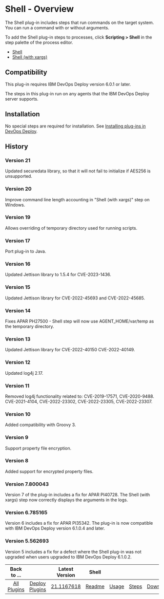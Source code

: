 
# Shell - Overview

The Shell plug-in includes steps that run commands on the target system. You can run a command with or without arguments.

To add the Shell plug-in steps to processes, click **Scripting > Shell** in the step palette of the process editor.

* [Shell](steps#shell)
* [Shell (with xargs)](steps#shell_(with_xargs))

## Compatibility

This plug-in requires IBM DevOps Deploy version 6.0.1 or later.

The steps in this plug-in run on any agents that the IBM DevOps Deploy server supports.

## Installation

No special steps are required for installation. See [Installing plug-ins in DevOps Deploy](https://community.ibm.com/community/user/wasdevops/blogs/laurel-dickson-bull1/2022/06/13/install-plugins "Installing plug-ins in DevOps Deploy").

## History

### Version 21

Updated securedata library, so that it will not fail to initialize if AES256 is unsupported.

### Version 20

Improve command line length accounting in "Shell (with xargs)" step on Windows.

### Version 19

Allows overriding of temporary directory used for running scripts. 

### Version 17

Port plug-in to Java.

### Version 16

Updated Jettison library to 1.5.4 for CVE-2023-1436.

### Version 15

Updated Jettison library for CVE-2022-45693 and CVE-2022-45685.

### Version 14

Fixes APAR PH27500 - Shell step will now use AGENT_HOME/var/temp as the temporary directory.

### Version 13

Updated Jettison library for CVE-2022-40150 CVE-2022-40149.

### Version 12

Updated log4j 2.17.

### Version 11

Removed log4j functionality related to: CVE-2019-17571, CVE-2020-9488. CVE-2021-4104, CVE-2022-23302, CVE-2022-23305, CVE-2022-23307.

### Version 10

Added compatibility with Groovy 3.

### Version 9

Support property file encryption.

### Version 8

Added support for encrypted property files.

### Version 7.800043

Version 7 of the plug-in includes a fix for APAR PI40728. The Shell (with xargs) step now correctly displays the arguments in the logs.

### Version 6.785165

Version 6 includes a fix for APAR PI35342. The plug-in is now compatible with IBM DevOps Deploy version 6.1.0.4 and later.

### Version 5.562693

Version 5 includes a fix for a defect where the Shell plug-in was not upgraded when users upgraded to IBM DevOps Deploy 6.1.0.2.


|Back to ...||Latest Version|Shell ||||
| :---: | :---: | :---: | :---: | :---: | :---: | :---: |
|[All Plugins](../../index.md)|[Deploy Plugins](../README.md)|[21.1167618](https://raw.githubusercontent.com/UrbanCode/IBM-UCD-PLUGINS/main/files/Shell/ucd-Shell-21.1167618.zip)|[Readme](README.md)|[Usage](usage.md)|[Steps](steps.md)|[Downloads](downloads.md)|